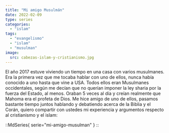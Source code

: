 ```yaml
---
title: "Mi amigo Musulmán"
date: 2022-02-09
type: series
categories:
  - "islam"
tags:
  - "evangelismo"
  - "islam"
  - "musulman"
image:
  src: cabezas-islam-y-cristianismo.jpg
---
```


El año 2017 estuve viviendo un tiempo en una casa con varios musulmanes. Era la primera vez que me tocaba hablar con uno de ellos, nunca había conocido a uno hasta que vine a USA. Todos ellos eran Musulmanes occidentales, según me decían que no querían imponer la ley sharia por la fuerza del Estado, al menos. Oraban 5 veces al día y creían realmente que Mahoma era el profeta de Dios. Me hice amigo de uno de ellos, pasamos bastante tiempo juntos hablando y debatiendo acerca de la Biblia y el Corán, quiero compartir con ustedes mi experiencia y argumentos respecto al cristianismo y el islam:

::MdSeries{ serie="mi-amigo-musulman" }
::